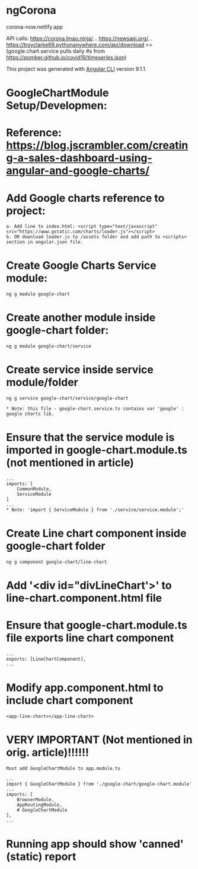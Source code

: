 # ngCorona
corona-now.netlify.app

API calls:
https://corona.lmao.ninja/...
https://newsapi.org/...
https://troyclarke69.pythonanywhere.com/api/download >>
(google.chart.service pulls daily #s from https://pomber.github.io/covid19/timeseries.json)

This project was generated with [Angular CLI](https://github.com/angular/angular-cli) version 9.1.1.

# GoogleChartModule Setup/Developmen:
# Reference: https://blog.jscrambler.com/creating-a-sales-dashboard-using-angular-and-google-charts/

# Add Google charts reference to project:
    a. Add line to index.html: <script type="text/javascript" src="https://www.gstatic.com/charts/loader.js"></script>
    b. OR download loader.js to /assets folder and add path to <scripts> section in angular.json file.

# Create Google Charts Service module:
    ng g module google-chart

# Create another module inside google-chart folder:
    ng g module google-chart/service

# Create service inside service module/folder
    ng g service google-chart/service/google-chart

    * Note: this file - google-chart.service.ts contains var 'google' : google charts lib.

# Ensure that the service module is imported in google-chart.module.ts (not mentioned in article)
    ...
    imports: [
        CommonModule,
        ServiceModule 
    ]
    ...
    * Note: 'import { ServiceModule } from './service/service.module';'

# Create Line chart component inside google-chart folder
    ng g component google-chart/line-chart

# Add '<div id="divLineChart'></div>' to line-chart.component.html file

# Ensure that google-chart.module.ts file exports line chart component
    ...
    exports: [LineChartComponent],
    ...

# Modify app.component.html to include chart component
    <app-line-chart></app-line-chart>

# VERY IMPORTANT (Not mentioned in orig. article)!!!!!!
    Must add GoogleChartModule to app.module.ts

    ...
    import { GoogleChartModule } from './google-chart/google-chart.module'
    ...
    imports: [
        BrowserModule,
        AppRoutingModule,
        # GoogleChartModule
    ],
    ...

# Running app should show 'canned' (static) report

